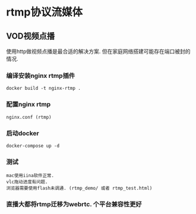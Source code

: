 # rtmp协议流媒体

## VOD视频点播

使用http做视频点播是最合适的解决方案. 但在家庭网络搭建可能存在端口被封的情况.

### 编译安装nginx rtmp插件

    docker build -t nginx-rtmp .

### 配置nginx rtmp

    nginx.conf (rtmp)

### 启动docker

    docker-compose up -d

### 测试

    mac使用iina软件正常.
    vlc拖动进度有问题. 
    浏览器需要使用flash未调通. (rtmp_demo/ 或者 rtmp_test.html)

### 直播大都将rtmp迁移为webrtc. 个平台兼容性更好
